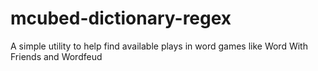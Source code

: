 # mcubed-dictionary-regex
A simple utility to help find available plays in word games like Word With Friends and Wordfeud
